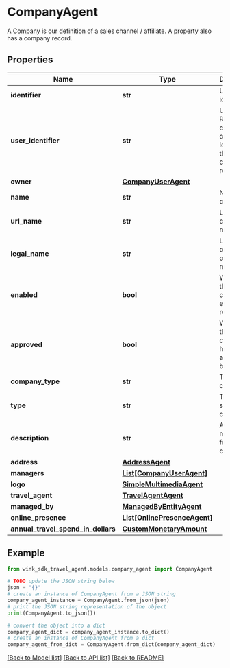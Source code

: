 # CompanyAgent

A Company is our definition of a sales channel / affiliate. A property also has a company record.

## Properties

Name | Type | Description | Notes
------------ | ------------- | ------------- | -------------
**identifier** | **str** | Unique identifier | 
**user_identifier** | **str** | User or Registered client owner identifier that created this record | 
**owner** | [**CompanyUserAgent**](CompanyUserAgent.md) |  | 
**name** | **str** | Name of company | 
**url_name** | **str** | Url slug of company name | 
**legal_name** | **str** | Legal name of entity if other than name | [optional] 
**enabled** | **bool** | Whether this company is enabled by reactive. | 
**approved** | **bool** | Whether this company has been approved by KYC. | [default to False]
**company_type** | **str** | Type of company | 
**type** | **str** | Type of sales channel | 
**description** | **str** | A personal message from the company. | [optional] 
**address** | [**AddressAgent**](AddressAgent.md) |  | 
**managers** | [**List[CompanyUserAgent]**](CompanyUserAgent.md) |  | [optional] 
**logo** | [**SimpleMultimediaAgent**](SimpleMultimediaAgent.md) |  | [optional] 
**travel_agent** | [**TravelAgentAgent**](TravelAgentAgent.md) |  | [optional] 
**managed_by** | [**ManagedByEntityAgent**](ManagedByEntityAgent.md) |  | [optional] 
**online_presence** | [**List[OnlinePresenceAgent]**](OnlinePresenceAgent.md) |  | [optional] 
**annual_travel_spend_in_dollars** | [**CustomMonetaryAmount**](CustomMonetaryAmount.md) |  | [optional] 

## Example

```python
from wink_sdk_travel_agent.models.company_agent import CompanyAgent

# TODO update the JSON string below
json = "{}"
# create an instance of CompanyAgent from a JSON string
company_agent_instance = CompanyAgent.from_json(json)
# print the JSON string representation of the object
print(CompanyAgent.to_json())

# convert the object into a dict
company_agent_dict = company_agent_instance.to_dict()
# create an instance of CompanyAgent from a dict
company_agent_from_dict = CompanyAgent.from_dict(company_agent_dict)
```
[[Back to Model list]](../README.md#documentation-for-models) [[Back to API list]](../README.md#documentation-for-api-endpoints) [[Back to README]](../README.md)


